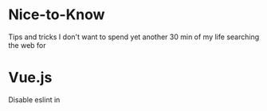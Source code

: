 # Nice-to-Know
Tips and tricks I don't want to spend yet another 30 min of my life searching the web for

# Vue.js
Disable eslint in <Template>
<!-- eslint-disable -->
<!-- eslint-enable -->
<!-- eslint-disable-line -->
<!-- eslint-disable-next-line -->
